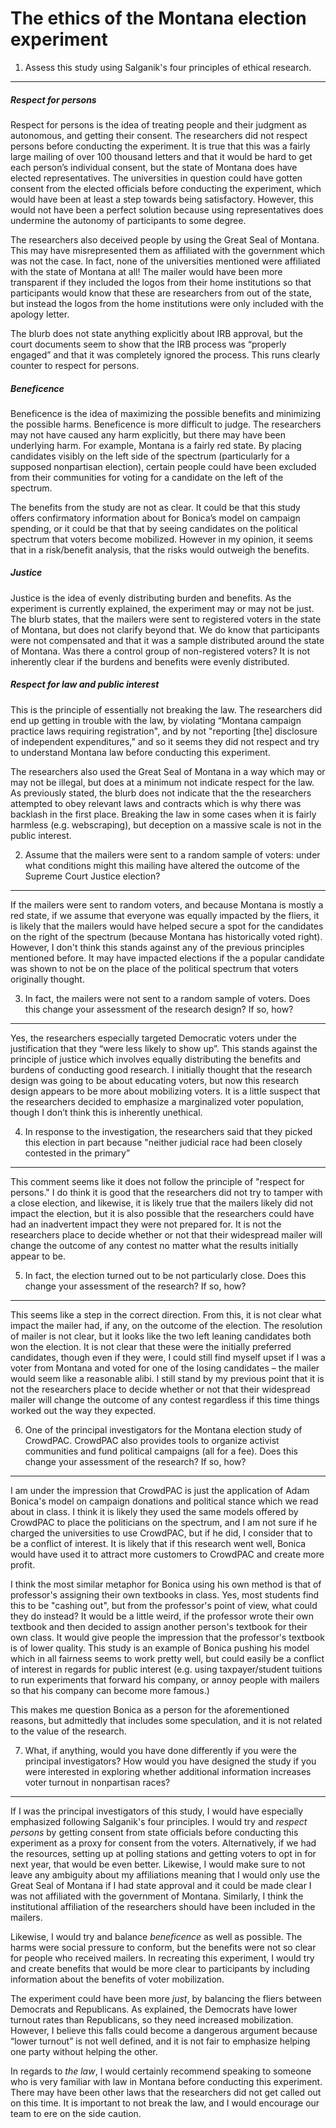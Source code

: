 The ethics of the Montana election experiment
================

1. Assess this study using Salganik's four principles of ethical research.
--------------------------------------------------------------------------

##### Respect for persons

Respect for persons is the idea of treating people and their judgment as autonomous, and getting their consent. The researchers did not respect persons before conducting the experiment. It is true that this was a fairly large mailing of over 100 thousand letters and that it would be hard to get each person’s individual consent, but the state of Montana does have elected representatives. The universities in question could have gotten consent from the elected officials before conducting the experiment, which would have been at least a step towards being satisfactory. However, this would not have been a perfect solution because using representatives does undermine the autonomy of participants to some degree. 

The researchers also deceived people by using the Great Seal of Montana. This may have misrepresented them as affiliated with the government which was not the case. In fact, none of the universities mentioned were affiliated with the state of Montana at all! The mailer would have been more transparent if they included the logos from their home institutions so that participants would know that these are researchers from out of the state,  but instead the logos from the home institutions were only included with the apology letter.

The blurb does not state anything explicitly about IRB approval, but the court documents seem to show that the IRB process was “properly engaged” and that it was completely ignored the process. This runs clearly counter to respect for persons.

##### Beneficence

Beneficence is the idea of maximizing the possible benefits and minimizing the possible harms. Beneficence is more difficult to judge. The researchers may not have caused any harm explicitly, but there may have been underlying harm. For example, Montana is a fairly red state. By placing candidates visibly on the left side of the spectrum (particularly for a supposed nonpartisan election), certain people could have been excluded from their communities for voting for a candidate on the left of the spectrum.

The benefits from the study are not as clear. It could be that this study offers confirmatory information about for Bonica’s model on campaign spending, or it could be that that by seeing candidates on the political spectrum that voters become mobilized. However in my opinion, it seems that in a risk/benefit analysis, that the risks would outweigh the benefits.


##### Justice

Justice is the idea of evenly distributing burden and benefits. As the experiment is currently explained, the experiment may or may not be just. The blurb states, that the mailers were sent to registered voters in the state of Montana, but does not clarify beyond that. We do know that participants were not compensated and that it was a sample distributed around the state of Montana. Was there a control group of non-registered voters? It is not inherently clear if the burdens and benefits were evenly distributed.

##### Respect for law and public interest

This is the principle of essentially not breaking the law. The researchers did end up getting in trouble with the law, by violating “Montana campaign practice laws requiring registration", and by not "reporting [the] disclosure of independent expenditures,” and so it seems they did not respect and try to understand Montana law before conducting this experiment. 

The researchers also used the Great Seal of Montana in a way which may or may not be illegal, but does at a minimum not indicate respect for the law. As previously stated, the blurb does not indicate that the the researchers attempted to obey relevant laws and contracts which is why there was backlash in the first place. Breaking the law in some cases when it is fairly harmless (e.g. webscraping), but deception on a massive scale is not in the public interest.


2. Assume that the mailers were sent to a random sample of voters: under what conditions might this mailing have altered the outcome of the Supreme Court Justice election?
---------------------------------------------------------------------------------------------------------------------------------------------------------------------------

If the mailers were sent to random voters, and because Montana is mostly a red state, if we assume that everyone was equally impacted by the fliers, it is likely that the mailers would have helped secure a spot for the candidates on the right of the spectrum (because Montana has historically voted right). However, I don't think this stands against any of the previous principles mentioned before. It may have impacted elections if the a popular candidate was shown to not be on the place of the political spectrum that voters originally thought.

3. In fact, the mailers were not sent to a random sample of voters. Does this change your assessment of the research design? If so, how?
----------------------------------------------------------------------------------------------------------------------------------------

Yes, the researchers especially targeted Democratic voters under the justification that they “were less likely to show up”. This stands against the principle of justice which involves equally distributing the benefits and burdens of conducting good research. I initially thought that the research design was going to be about educating voters, but now this research design appears to be more about mobilizing voters. It is a little suspect that the researchers decided to emphasize a marginalized voter population, though I don’t think this is inherently unethical.

4. In response to the investigation, the researchers said that they picked this election in part because "neither judicial race had been closely contested in the primary”
--------------------------------------------------------------------------------------------------------------------------------------------------------------------------

This comment seems like it does not follow the principle of "respect for persons." I do think it is good that the researchers did not try to tamper with a close election, and likewise, it is likely true that the mailers likely did not impact the election, but it is also possible that the researchers could have had an inadvertent impact they were not prepared for. It is not the researchers place to decide whether or not that their widespread mailer will change the outcome of any contest no matter what the results initially appear to be.

5. In fact, the election turned out to be not particularly close. Does this change your assessment of the research? If so, how?
-------------------------------------------------------------------------------------------------------------------------------

This seems like a step in the correct direction. From this, it is not clear what impact the mailer had, if any, on the outcome of the election. The resolution of mailer is not clear, but it looks like the two left leaning candidates both won the election. It is not clear that these were the initially preferred candidates, though even if they were, I could still find myself upset if I was a voter from Montana and voted for one of the losing candidates – the mailer would seem like a reasonable alibi. I still stand by my previous point that it is not the researchers place to decide whether or not that their widespread mailer will change the outcome of any contest regardless if this time things worked out the way they expected.

6. One of the principal investigators for the Montana election study of CrowdPAC. CrowdPAC also provides tools to organize activist communities and fund political campaigns (all for a fee). Does this change your assessment of the research? If so, how?
-----------------------------------------------------------------------------------------------------------------------------------------------------------------------------------------------------------------------------------------------------------

I am under the impression that CrowdPAC is just the application of Adam Bonica's model on campaign donations and political stance which we read about in class. I think it is likely they used the same models offered by CrowdPAC to place the politicians on the spectrum, and I am not sure if he charged the universities to use CrowdPAC, but if he did, I consider that to be a conflict of interest. It is likely that if this research went well, Bonica would have used it to attract more customers to CrowdPAC and create more profit.

I think the most similar metaphor for Bonica using his own method is that of professor's assigning their own textbooks in class. Yes, most students find this to be "cashing out", but from the professor's point of view, what could they do instead? It would be a little weird, if the professor wrote their own textbook and then decided to assign another person's textbook for their own class. It would give people the impression that the professor's textbook is of lower quality. This study is an example of Bonica pushing his model which in all fairness seems to work pretty well, but could easily be a conflict of interest in regards for public interest (e.g. using taxpayer/student tuitions to run experiments that forward his company, or annoy people with mailers so that his company can become more famous.)

This makes me question Bonica as a person for the aforementioned reasons, but admittedly that includes some speculation, and it is not related to the value of the research.

7. What, if anything, would you have done differently if you were the principal investigators? How would you have designed the study if you were interested in exploring whether additional information increases voter turnout in nonpartisan races?
----------------------------------------------------------------------------------------------

If I was the principal investigators of this study, I would have especially emphasized following Salganik's four principles. I would try and *respect persons* by getting consent from state officials before conducting this experiment as a proxy for consent from the voters. Alternatively, if we had the resources, setting up at polling stations and getting voters to opt in for next year, that would be even better.  Likewise, I would make sure to not leave any ambiguity about my affiliations meaning that I would only use the Great Seal of Montana if I had state approval and it could be made clear I was not affiliated with the government of Montana. Similarly, I think the institutional affiliation of the researchers should have been included in the mailers.

Likewise, I would try and balance *beneficence* as well as possible. The harms were social pressure to conform, but the benefits were not so clear for people who received mailers. In recreating this experiment, I would try and create benefits that would be more clear to participants by including information about the benefits of voter mobilization.

The experiment could have been more *just*, by balancing the fliers between Democrats and Republicans. As explained, the Democrats have lower turnout rates than Republicans, so they need increased mobilization. However, I believe this falls could become a dangerous argument because “lower turnout” is not well defined, and it is not fair to emphasize helping one party without helping the other.

In regards to *the law*, I would certainly recommend speaking to someone who is very familiar with law in Montana before conducting this experiment. There may have been other laws that the researchers did not get called out on this time. It is important to not break the law, and I would encourage our team to ere on the side caution.


